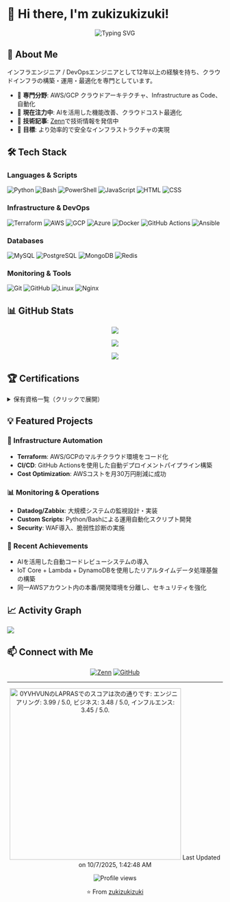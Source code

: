 # 👋 Hi there, I'm zukizukizuki!

<div align="center">
  <img src="https://readme-typing-svg.herokuapp.com?font=Fira+Code&weight=600&size=28&pause=1000&color=4FC3F7&center=true&vCenter=true&width=600&lines=Infrastructure+Engineer;DevOps+Specialist;Cloud+Architect;12%2B+Years+Experience" alt="Typing SVG" />
</div>

## 🚀 About Me

インフラエンジニア / DevOpsエンジニアとして12年以上の経験を持ち、クラウドインフラの構築・運用・最適化を専門としています。

- 🏢 **専門分野**: AWS/GCP クラウドアーキテクチャ、Infrastructure as Code、自動化
- 🌱 **現在注力中**: AIを活用した機能改善、クラウドコスト最適化
- 📝 **技術記事**: [Zenn](https://zenn.dev/zuzuzu)で技術情報を発信中
- 🎯 **目標**: より効率的で安全なインフラストラクチャの実現

## 🛠️ Tech Stack

### Languages & Scripts
![Python](https://skillicons.dev/icons?i=python)
![Bash](https://skillicons.dev/icons?i=bash)
![PowerShell](https://skillicons.dev/icons?i=powershell)
![JavaScript](https://skillicons.dev/icons?i=js)
![HTML](https://skillicons.dev/icons?i=html)
![CSS](https://skillicons.dev/icons?i=css)

### Infrastructure & DevOps
![Terraform](https://skillicons.dev/icons?i=terraform)
![AWS](https://skillicons.dev/icons?i=aws)
![GCP](https://skillicons.dev/icons?i=gcp)
![Azure](https://skillicons.dev/icons?i=azure)
![Docker](https://skillicons.dev/icons?i=docker)
![GitHub Actions](https://skillicons.dev/icons?i=githubactions)
![Ansible](https://skillicons.dev/icons?i=ansible)

### Databases
![MySQL](https://skillicons.dev/icons?i=mysql)
![PostgreSQL](https://skillicons.dev/icons?i=postgres)
![MongoDB](https://skillicons.dev/icons?i=mongodb)
![Redis](https://skillicons.dev/icons?i=redis)

### Monitoring & Tools
![Git](https://skillicons.dev/icons?i=git)
![GitHub](https://skillicons.dev/icons?i=github)
![Linux](https://skillicons.dev/icons?i=linux)
![Nginx](https://skillicons.dev/icons?i=nginx)

## 📊 GitHub Stats

<div align="center">
  
  ![](https://github-readme-stats.vercel.app/api?username=zukizukizuki&show_icons=true&theme=tokyonight&count_private=true)
  
  ![](https://github-readme-stats.vercel.app/api/top-langs/?username=zukizukizuki&layout=compact&theme=tokyonight&langs_count=6)
  
  ![](https://github-readme-streak-stats.herokuapp.com/?user=zukizukizuki&theme=tokyonight)
  
</div>

## 🏆 Certifications

<details>
<summary>保有資格一覧（クリックで展開）</summary>

| 資格名 | 取得年月 |
|--------|----------|
| AWS Solutions Architect Professional | 2022年11月 |
| 情報処理安全確保支援士 試験合格 | 2021年10月 |
| LPIC level3 (300, 303, 304) | 2021年5月 |
| LPIC level2 | 2021年4月 |
| LPIC level1 | 2021年2月 |
| AWS Solutions Architect Associate | 2020年2月 |
| ITIL Foundation | 2013年1月 |
| 基本情報技術者試験 | 2010年10月 |

</details>

## 💡 Featured Projects

### 🔧 Infrastructure Automation
- **Terraform**: AWS/GCPのマルチクラウド環境をコード化
- **CI/CD**: GitHub Actionsを使用した自動デプロイメントパイプライン構築
- **Cost Optimization**: AWSコストを月30万円削減に成功

### 📊 Monitoring & Operations
- **Datadog/Zabbix**: 大規模システムの監視設計・実装
- **Custom Scripts**: Python/Bashによる運用自動化スクリプト開発
- **Security**: WAF導入、脆弱性診断の実施

### 🚀 Recent Achievements
- AIを活用した自動コードレビューシステムの導入
- IoT Core + Lambda + DynamoDBを使用したリアルタイムデータ処理基盤の構築
- 同一AWSアカウント内の本番/開発環境を分離し、セキュリティを強化

## 📈 Activity Graph

![](https://github-readme-activity-graph.vercel.app/graph?username=zukizukizuki&theme=tokyo-night&hide_border=true)

## 📫 Connect with Me

<div align="center">
  
  [![Zenn](https://img.shields.io/badge/Zenn-3EA8FF?style=for-the-badge&logo=Zenn&logoColor=white)](https://zenn.dev/zuzuzu)
  [![GitHub](https://img.shields.io/badge/GitHub-100000?style=for-the-badge&logo=github&logoColor=white)](https://github.com/zukizukizuki)
  
</div>

---

<div align="center">
  
  <!--START_SECTION:lapras-card-->
<p ><a href="https://lapras.com/public/0YVHVUN" target="_blank" rel="noopener noreferrer"><img alt="0YVHVUNのLAPRASでのスコアは次の通りです: エンジニアリング: 3.99 / 5.0, ビジネス: 3.48 / 5.0, インフルエンス: 3.45 / 5.0." src="https://lapras-card-generator.vercel.app/api/svg?e=3.99&b=3.48&i=3.45&b1=%23020E27&b2=%230E5593&i1=%23030E21&i2=%231688BF&l=ja" width="400" ></a>  
Last Updated on 10/7/2025, 1:42:48 AM</p>
<!--END_SECTION:lapras-card-->
  
  <img src="https://komarev.com/ghpvc/?username=zukizukizuki&style=flat-square&color=blue" alt="Profile views"/>
  
  ⭐️ From [zukizukizuki](https://github.com/zukizukizuki)
</div>